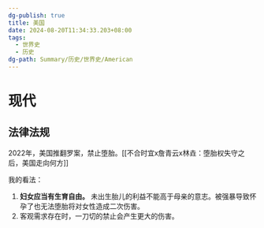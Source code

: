 ```yaml
---
dg-publish: true
title: 美国
date: 2024-08-20T11:34:33.203+08:00
tags:
  - 世界史
  - 历史
dg-path: Summary/历史/世界史/American
---
```


# 现代

## 法律法规


2022年，美国推翻罗案，禁止堕胎。[[不合时宜x詹青云x林垚：堕胎权失守之后，美国走向何方]]

我的看法：

1. **妇女应当有生育自由。** 未出生胎儿的利益不能高于母亲的意志。被强暴导致怀孕了也无法堕胎将对女性造成二次伤害。
2. 客观需求存在时，一刀切的禁止会产生更大的伤害。